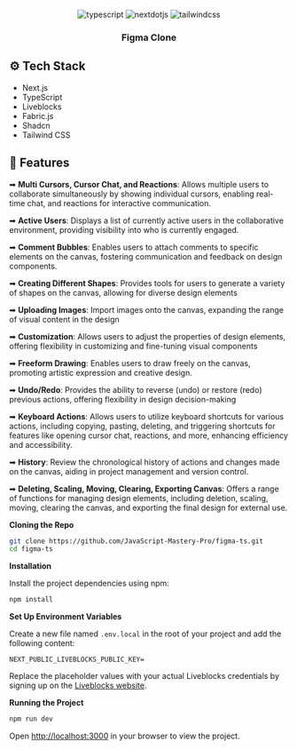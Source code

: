 <div align="center">
  <br />
  <div>
    <img src="https://img.shields.io/badge/-TypeScript-black?style=for-the-badge&logoColor=white&logo=typescript&color=3178C6" alt="typescript" />
    <img src="https://img.shields.io/badge/-Next_JS-black?style=for-the-badge&logoColor=white&logo=nextdotjs&color=000000" alt="nextdotjs" />
    <img src="https://img.shields.io/badge/-Tailwind_CSS-black?style=for-the-badge&logoColor=white&logo=tailwindcss&color=06B6D4" alt="tailwindcss" />
  </div>

  <h3 align="center">Figma Clone</h3>
</div>

## <a name="tech-stack">⚙️ Tech Stack</a>

- Next.js
- TypeScript
- Liveblocks
- Fabric.js
- Shadcn
- Tailwind CSS

## <a name="features">🔋 Features</a>

➡ **Multi Cursors, Cursor Chat, and Reactions**: Allows multiple users to collaborate simultaneously by showing individual cursors, enabling real-time chat, and reactions for interactive communication.

➡ **Active Users**: Displays a list of currently active users in the collaborative environment, providing visibility into who is currently engaged.

➡ **Comment Bubbles**: Enables users to attach comments to specific elements on the canvas, fostering communication and feedback on design components.

➡ **Creating Different Shapes**: Provides tools for users to generate a variety of shapes on the canvas, allowing for diverse design elements

➡ **Uploading Images**: Import images onto the canvas, expanding the range of visual content in the design

➡ **Customization**: Allows users to adjust the properties of design elements, offering flexibility in customizing and fine-tuning visual components

➡ **Freeform Drawing**: Enables users to draw freely on the canvas, promoting artistic expression and creative design.

➡ **Undo/Redo**: Provides the ability to reverse (undo) or restore (redo) previous actions, offering flexibility in design decision-making

➡ **Keyboard Actions**: Allows users to utilize keyboard shortcuts for various actions, including copying, pasting, deleting, and triggering shortcuts for features like opening cursor chat, reactions, and more, enhancing efficiency and accessibility.

➡ **History**: Review the chronological history of actions and changes made on the canvas, aiding in project management and version control.

➡ **Deleting, Scaling, Moving, Clearing, Exporting Canvas**: Offers a range of functions for managing design elements, including deletion, scaling, moving, clearing the canvas, and exporting the final design for external use.

**Cloning the Repo**

```bash
git clone https://github.com/JavaScript-Mastery-Pro/figma-ts.git
cd figma-ts
```

**Installation**

Install the project dependencies using npm:

```bash
npm install
```

**Set Up Environment Variables**

Create a new file named `.env.local` in the root of your project and add the following content:

```env
NEXT_PUBLIC_LIVEBLOCKS_PUBLIC_KEY=
```

Replace the placeholder values with your actual Liveblocks credentials by signing up on the [Liveblocks website](https://liveblocks.io).

**Running the Project**

```bash
npm run dev
```

Open [http://localhost:3000](http://localhost:3000) in your browser to view the project.


#
